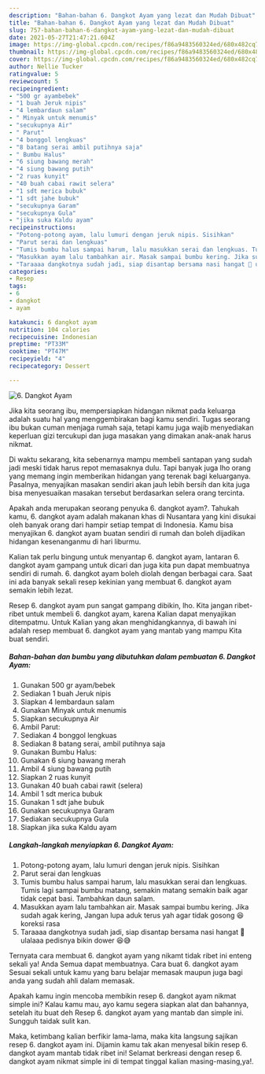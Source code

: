 ```yaml
---
description: "Bahan-bahan 6. Dangkot Ayam yang lezat dan Mudah Dibuat"
title: "Bahan-bahan 6. Dangkot Ayam yang lezat dan Mudah Dibuat"
slug: 757-bahan-bahan-6-dangkot-ayam-yang-lezat-dan-mudah-dibuat
date: 2021-05-27T21:47:21.604Z
image: https://img-global.cpcdn.com/recipes/f86a9483560324ed/680x482cq70/6-dangkot-ayam-foto-resep-utama.jpg
thumbnail: https://img-global.cpcdn.com/recipes/f86a9483560324ed/680x482cq70/6-dangkot-ayam-foto-resep-utama.jpg
cover: https://img-global.cpcdn.com/recipes/f86a9483560324ed/680x482cq70/6-dangkot-ayam-foto-resep-utama.jpg
author: Nellie Tucker
ratingvalue: 5
reviewcount: 5
recipeingredient:
- "500 gr ayambebek"
- "1 buah Jeruk nipis"
- "4 lembardaun salam"
- " Minyak untuk menumis"
- "secukupnya Air"
- " Parut"
- "4 bonggol lengkuas"
- "8 batang serai ambil putihnya saja"
- " Bumbu Halus"
- "6 siung bawang merah"
- "4 siung bawang putih"
- "2 ruas kunyit"
- "40 buah cabai rawit selera"
- "1 sdt merica bubuk"
- "1 sdt jahe bubuk"
- "secukupnya Garam"
- "secukupnya Gula"
- "jika suka Kaldu ayam"
recipeinstructions:
- "Potong-potong ayam, lalu lumuri dengan jeruk nipis. Sisihkan"
- "Parut serai dan lengkuas"
- "Tumis bumbu halus sampai harum, lalu masukkan serai dan lengkuas. Tumis lagi sampai bumbu matang, semakin matang semakin baik agar tidak cepat basi. Tambahkan daun salam."
- "Masukkan ayam lalu tambahkan air. Masak sampai bumbu kering. Jika sudah agak kering, Jangan lupa aduk terus yah agar tidak gosong 😆 koreksi rasa"
- "Taraaaa dangkotnya sudah jadi, siap disantap bersama nasi hangat 🥰 ulalaaa pedisnya bikin dower 😆😅"
categories:
- Resep
tags:
- 6
- dangkot
- ayam

katakunci: 6 dangkot ayam 
nutrition: 104 calories
recipecuisine: Indonesian
preptime: "PT33M"
cooktime: "PT47M"
recipeyield: "4"
recipecategory: Dessert

---
```



![6. Dangkot Ayam](https://img-global.cpcdn.com/recipes/f86a9483560324ed/680x482cq70/6-dangkot-ayam-foto-resep-utama.jpg)

Jika kita seorang ibu, mempersiapkan hidangan nikmat pada keluarga adalah suatu hal yang menggembirakan bagi kamu sendiri. Tugas seorang ibu bukan cuman menjaga rumah saja, tetapi kamu juga wajib menyediakan keperluan gizi tercukupi dan juga masakan yang dimakan anak-anak harus nikmat.

Di waktu  sekarang, kita sebenarnya mampu membeli santapan yang sudah jadi meski tidak harus repot memasaknya dulu. Tapi banyak juga lho orang yang memang ingin memberikan hidangan yang terenak bagi keluarganya. Pasalnya, menyajikan masakan sendiri akan jauh lebih bersih dan kita juga bisa menyesuaikan masakan tersebut berdasarkan selera orang tercinta. 



Apakah anda merupakan seorang penyuka 6. dangkot ayam?. Tahukah kamu, 6. dangkot ayam adalah makanan khas di Nusantara yang kini disukai oleh banyak orang dari hampir setiap tempat di Indonesia. Kamu bisa menyajikan 6. dangkot ayam buatan sendiri di rumah dan boleh dijadikan hidangan kesenanganmu di hari liburmu.

Kalian tak perlu bingung untuk menyantap 6. dangkot ayam, lantaran 6. dangkot ayam gampang untuk dicari dan juga kita pun dapat membuatnya sendiri di rumah. 6. dangkot ayam boleh diolah dengan berbagai cara. Saat ini ada banyak sekali resep kekinian yang membuat 6. dangkot ayam semakin lebih lezat.

Resep 6. dangkot ayam pun sangat gampang dibikin, lho. Kita jangan ribet-ribet untuk membeli 6. dangkot ayam, karena Kalian dapat menyajikan ditempatmu. Untuk Kalian yang akan menghidangkannya, di bawah ini adalah resep membuat 6. dangkot ayam yang mantab yang mampu Kita buat sendiri.

<!--inarticleads1-->

##### Bahan-bahan dan bumbu yang dibutuhkan dalam pembuatan 6. Dangkot Ayam:

1. Gunakan 500 gr ayam/bebek
1. Sediakan 1 buah Jeruk nipis
1. Siapkan 4 lembardaun salam
1. Gunakan  Minyak untuk menumis
1. Siapkan secukupnya Air
1. Ambil  Parut:
1. Sediakan 4 bonggol lengkuas
1. Sediakan 8 batang serai, ambil putihnya saja
1. Gunakan  Bumbu Halus:
1. Gunakan 6 siung bawang merah
1. Ambil 4 siung bawang putih
1. Siapkan 2 ruas kunyit
1. Gunakan 40 buah cabai rawit (selera)
1. Ambil 1 sdt merica bubuk
1. Gunakan 1 sdt jahe bubuk
1. Gunakan secukupnya Garam
1. Sediakan secukupnya Gula
1. Siapkan jika suka Kaldu ayam




<!--inarticleads2-->

##### Langkah-langkah menyiapkan 6. Dangkot Ayam:

1. Potong-potong ayam, lalu lumuri dengan jeruk nipis. Sisihkan
1. Parut serai dan lengkuas
1. Tumis bumbu halus sampai harum, lalu masukkan serai dan lengkuas. Tumis lagi sampai bumbu matang, semakin matang semakin baik agar tidak cepat basi. Tambahkan daun salam.
1. Masukkan ayam lalu tambahkan air. Masak sampai bumbu kering. Jika sudah agak kering, Jangan lupa aduk terus yah agar tidak gosong 😆 koreksi rasa
1. Taraaaa dangkotnya sudah jadi, siap disantap bersama nasi hangat 🥰 ulalaaa pedisnya bikin dower 😆😅




Ternyata cara membuat 6. dangkot ayam yang nikamt tidak ribet ini enteng sekali ya! Anda Semua dapat membuatnya. Cara buat 6. dangkot ayam Sesuai sekali untuk kamu yang baru belajar memasak maupun juga bagi anda yang sudah ahli dalam memasak.

Apakah kamu ingin mencoba membikin resep 6. dangkot ayam nikmat simple ini? Kalau kamu mau, ayo kamu segera siapkan alat dan bahannya, setelah itu buat deh Resep 6. dangkot ayam yang mantab dan simple ini. Sungguh taidak sulit kan. 

Maka, ketimbang kalian berfikir lama-lama, maka kita langsung sajikan resep 6. dangkot ayam ini. Dijamin kamu tak akan menyesal bikin resep 6. dangkot ayam mantab tidak ribet ini! Selamat berkreasi dengan resep 6. dangkot ayam nikmat simple ini di tempat tinggal kalian masing-masing,ya!.

